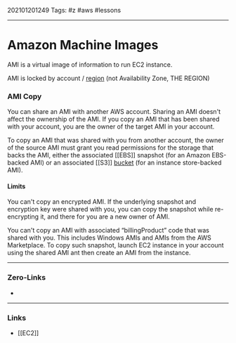 202101201249
Tags: #z #aws #lessons

---
# Amazon Machine Images

AMI is a virtual image of information to run EC2 instance. 

AMI is locked by account / [region](Regions) (not Availability Zone, THE REGION)

### AMI Copy

You can share an AMI with another AWS account. Sharing an AMI doesn't affect the ownership of the AMI. If you copy an AMI that has been shared with your account, you are the owner of the target AMI in your account.

To copy an AMI that was shared with you from another account, the owner of the source AMI must grant you read permissions for the storage that backs the AMI, either the associated [[EBS]] snapshot (for an Amazon EBS-backed AMI) or an associated [[S3]] [bucket](Buckets) (for an instance store-backed AMI).

#### Limits
You can't copy an encrypted AMI. If the underlying snapshot and encryption key were shared with you, you can copy the snapshot while re-encrypting it, and there for you are a new owner of AMI.

You can't copy an AMI with associated “billingProduct” code that was shared with you. This includes Windows AMIs and AMIs from the AWS Marketplace. To copy such snapshot, launch EC2 instance in your account using the shared AMI ant then create an AMI from the instance.

---
### Zero-Links
- 
---
### Links
- [[EC2]]